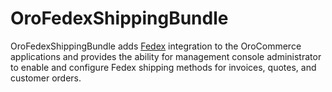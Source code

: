 # OroFedexShippingBundle

OroFedexShippingBundle adds [Fedex](OroFedexShippingBundle) integration to the OroCommerce applications and provides the ability for management console administrator to enable and configure Fedex shipping methods for invoices, quotes, and customer orders.
